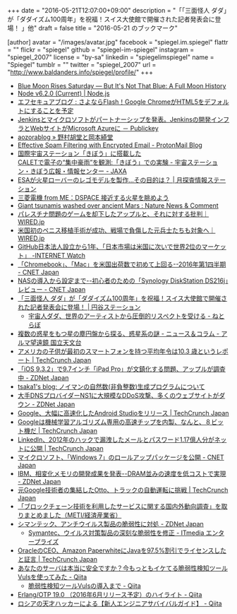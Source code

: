 +++
date = "2016-05-21T12:07:00+09:00"
description = "「「三面怪人 ダダ」が「ダダイズム100周年」を祝福！スイス大使館で開催された記者発表会に登場！ 」他"
draft = false
title = "2016-05-21 のブックマーク"

[author]
  avatar = "/images/avatar.jpg"
  facebook = "spiegel.im.spiegel"
  flattr = ""
  flickr = "spiegel"
  github = "spiegel-im-spiegel"
  instagram = "spiegel_2007"
  license = "by-sa"
  linkedin = "spiegelimspiegel"
  name = "Spiegel"
  tumblr = ""
  twitter = "spiegel_2007"
  url = "http://www.baldanders.info/spiegel/profile/"
+++

- [Blue Moon Rises Saturday — But It's Not That Blue: A Full Moon History](http://www.space.com/32932-blue-moon-may-full-moon-name-2016.html)
- [Node v6.2.0 (Current) | Node.js](https://nodejs.org/en/blog/release/v6.2.0/)
- [エフセキュアブログ : さよならFlash！Google ChromeがHTML5をデフォルトにすることを予定](http://blog.f-secure.jp/archives/50769118.html)
- [Jenkinsとマイクロソフトがパートナーシップを発表。Jenkinsの開発インフラとWebサイトがMicrosoft Azureに － Publickey](http://www.publickey1.jp/blog/16/jenkinsjenkinswebmicrosoft_azure.html)
- [aozorablog » 野村胡堂と岡本綺堂](http://www.aozora.gr.jp/aozorablog/?p=3694)
- [Effective Spam Filtering with Encrypted Email - ProtonMail Blog](https://protonmail.com/blog/encrypted-email-spam-filtering/)
- [国際宇宙ステーション「きぼう」に搭載した</br>CALETで電子の“集中豪雨”を観測:「きぼう」での実験 - 宇宙ステーション・きぼう広報・情報センター - JAXA](http://iss.jaxa.jp/kiboexp/news/20160518_calet.html)
- [ESAが火星ローバーのレゴモデルを製作…その目的は？ | 月探査情報ステーション](http://moonstation.jp/blog/marsexp/exomars/esa-creates-lego-model-of-exomars-2020-rover)
- [三菱電機 from ME：DSPACE 接近する火星を眺めよう](http://www.mitsubishielectric.co.jp/me/dspace/column_w/cw107.html)
- [Giant tsunamis washed over ancient Mars : Nature News & Comment](http://www.nature.com/news/giant-tsunamis-washed-over-ancient-mars-1.19916)
- [パレスチナ問題のゲームを却下したアップルと、それに対する批判｜WIRED.jp](http://wired.jp/2016/05/21/palestinian-game-liyla-apple/)
- [米国初のペニス移植手術が成功、戦場で負傷した元兵士たちも対象へ｜WIRED.jp](http://wired.jp/2016/05/18/first-us-penis-transplant/)
- [GitHub日本法人設立から1年、「日本市場は米国に次いで世界2位のマーケット」 -INTERNET Watch](http://internet.watch.impress.co.jp/docs/news/20160520_758267.html)
- [「Chromebook」、「Mac」を米国出荷数で初めて上回る--2016年第1四半期 - CNET Japan](http://japan.cnet.com/news/service/35082941/)
- [NASの導入から設定まで--初心者のための「Synology DiskStation DS216j」レビュー - CNET Japan](http://japan.cnet.com/digital/pc/35082471/)
- [「三面怪人 ダダ」が「ダダイズム100周年」を祝福！スイス大使館で開催された記者発表会に登場！ | 円谷ステーション](http://m-78.jp/news/n-3812/)
    - [宇宙人ダダ、世界のアーティストから圧倒的リスペクトを受ける - ねとらぼ](http://nlab.itmedia.co.jp/nl/articles/1605/19/news167.html)
- [複数の惑星をもつ星の塵円盤から探る、惑星系の謎 - ニュース＆コラム - アルマ望遠鏡 国立天文台](http://alma.mtk.nao.ac.jp/j/news/info/2016/0520post_653.html)
- [アメリカの子供が最初のスマートフォンを持つ平均年令は10.3 歳というレポート | TechCrunch Japan](http://jp.techcrunch.com/2016/05/20/20160519the-average-age-for-a-child-getting-their-first-smartphone-is-now-10-3-years/)
- [「iOS 9.3.2」で9.7インチ「iPad Pro」が文鎮化する問題、アップルが調査中 - ZDNet Japan](http://japan.zdnet.com/article/35082874/)
- [tsaka1's blog: ノイマンの自然数(非負整数)生成プログラムについて](http://tsaka1.blogspot.jp/2016/05/blog-post.html)
- [大手DNSプロバイダーNS1に大規模なDDoS攻撃、多くのウェブサイトがダウン - ZDNet Japan](http://japan.zdnet.com/article/35082867/)
- [Google、大幅に高速化したAndroid Studioをリリース | TechCrunch Japan](http://jp.techcrunch.com/2016/05/19/20160518google-releases-an-updated-faster-version-of-android-studio/)
- [Googleは機械学習アルゴリズム専用の高速チップを内製、なんと、８ビット機だ | TechCrunch Japan](http://jp.techcrunch.com/2016/05/19/20160518google-built-its-own-chips-to-expedite-its-machine-learning-algorithms/)
- [LinkedIn、2012年のハックで漏洩したメールとパスワード1.17億人分がネットに公開 | TechCrunch Japan](http://jp.techcrunch.com/2016/05/19/20160518117-million-linkedin-emails-and-passwords-from-a-2012-hack-just-got-posted-online/)
- [マイクロソフト、「Windows 7」のロールアップパッケージを公開 - CNET Japan](http://japan.cnet.com/news/service/35082763/)
- [IBM、相変化メモリの開発成果を発表--DRAM並みの速度を低コストで実現 - ZDNet Japan](http://japan.zdnet.com/article/35082772/)
- [元Google技術者の集結したOtto、トラックの自動運転に挑戦 | TechCrunch Japan](http://jp.techcrunch.com/2016/05/18/20160517otto-founded-by-ex-googlers-is-bringing-self-driving-technology-to-trucks/)
- [「ブロックチェーン技術を利用したサービスに関する国内外動向調査」を取りまとめました（METI/経済産業省）](http://www.meti.go.jp/press/2016/04/20160428003/20160428003.html)
- [シマンテック、アンチウイルス製品の脆弱性に対処 - ZDNet Japan](http://japan.zdnet.com/article/35082785/)
    - [Symantec、ウイルス対策製品の深刻な脆弱性を修正 - ITmedia エンタープライズ](http://www.itmedia.co.jp/enterprise/articles/1605/18/news054.html)
- [OracleのCEO、Amazon PaperwhiteにJavaを97.5%割引でライセンスしたと証言 | TechCrunch Japan](http://jp.techcrunch.com/2016/05/18/20160517oracle-ceo-claims-it-discounted-java-by-97-5-to-beat-out-android-on-amazons-paperwhite/)
- [あなたのサーバは本当に安全ですか？今もっともイケてる脆弱性検知ツールVulsを使ってみた - Qiita](http://qiita.com/sadayuki-matsuno/items/0bb8bb1689425bb9a21c)
    - [脆弱性検知ツールVulsの導入まで - Qiita](http://qiita.com/tatsuno/items/732273aacaa1c401bb9b)
- [Erlang/OTP 19.0 （2016年6月リリース予定）のハイライト - Qiita](http://qiita.com/tatsuya6502/items/cd05b8387ae980320a26)
- [ロシアの天才ハッカーによる【新人エンジニアサバイバルガイド】 - Qiita](http://qiita.com/jacksuzuki/items/b2fa6b44962e73a53d08)
